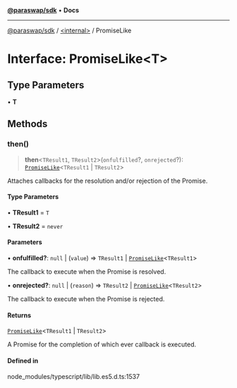 [**@paraswap/sdk**](../../README.md) • **Docs**

***

[@paraswap/sdk](../../globals.md) / [\<internal\>](../README.md) / PromiseLike

# Interface: PromiseLike\<T\>

## Type Parameters

• **T**

## Methods

### then()

> **then**\<`TResult1`, `TResult2`\>(`onfulfilled`?, `onrejected`?): [`PromiseLike`](PromiseLike.md)\<`TResult1` \| `TResult2`\>

Attaches callbacks for the resolution and/or rejection of the Promise.

#### Type Parameters

• **TResult1** = `T`

• **TResult2** = `never`

#### Parameters

• **onfulfilled?**: `null` \| (`value`) => `TResult1` \| [`PromiseLike`](PromiseLike.md)\<`TResult1`\>

The callback to execute when the Promise is resolved.

• **onrejected?**: `null` \| (`reason`) => `TResult2` \| [`PromiseLike`](PromiseLike.md)\<`TResult2`\>

The callback to execute when the Promise is rejected.

#### Returns

[`PromiseLike`](PromiseLike.md)\<`TResult1` \| `TResult2`\>

A Promise for the completion of which ever callback is executed.

#### Defined in

node\_modules/typescript/lib/lib.es5.d.ts:1537
